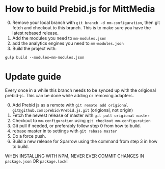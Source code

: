 # How to build Prebid.js for MittMedia

0. Remove your local branch with `git branch -d mm-configuration`, then git fetch and checkout to this branch. This is to make sure you have the latest rebased release.
1. Add the modules you need to `mm-modules.json`
2. add the analytics engines you need to `mm-modules.json`
3. Build the project with:

```
gulp build --modules=mm-modules.json
```

# Update guide
Every once in a while this branch needs to be synced up with the origional prebid-js. This can be done while adding or removing adapters.

0. Add Prebid js as a remote with `git remote add origional git@github.com:prebid/Prebid.js.git` (origional, not origin)
1. Fetch the newest release of master with `git pull origional master`
2. Checkout to `mm-configuration` using `git checkout mm-configuration`
3. Git pull if needed, or preferably follow step 0 from how to build.
3. rebase master in to settings with `git rebase master`
4. Do a force push.
5. Build a new release for Sparrow using the command from step 3 in how to build.

WHEN INSTALLING WITH NPM, NEVER EVER COMMIT CHANGES IN `package.json` OR
`package.lock`!
